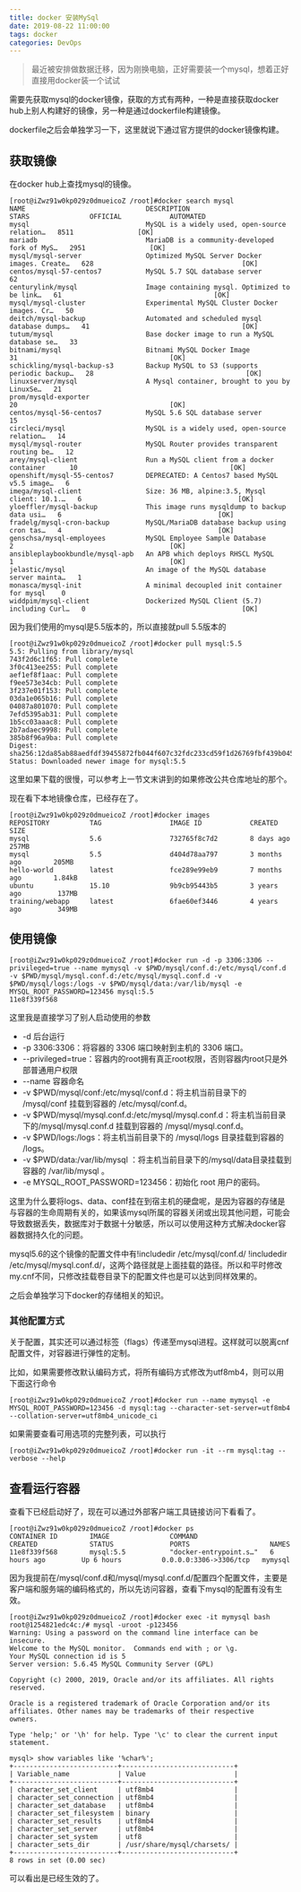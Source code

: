 ```yaml
---
title: docker 安装MySql
date: 2019-08-22 11:00:00
tags: docker
categories: DevOps
---
```


> 最近被安排做数据迁移，因为刚换电脑，正好需要装一个mysql，想着正好直接用docker装一个试试

<!-- more -->

需要先获取mysql的docker镜像，获取的方式有两种，一种是直接获取docker hub上别人构建好的镜像，另一种是通过dockerfile构建镜像。

dockerfile之后会单独学习一下，这里就说下通过官方提供的docker镜像构建。

## 获取镜像
在docker hub上查找mysql的镜像。
```
[root@iZwz91w0kp029z0dmueicoZ /root]#docker search mysql
NAME                              DESCRIPTION                                     STARS               OFFICIAL            AUTOMATED
mysql                             MySQL is a widely used, open-source relation…   8511                [OK]
mariadb                           MariaDB is a community-developed fork of MyS…   2951                [OK]
mysql/mysql-server                Optimized MySQL Server Docker images. Create…   628                                     [OK]
centos/mysql-57-centos7           MySQL 5.7 SQL database server                   62
centurylink/mysql                 Image containing mysql. Optimized to be link…   61                                      [OK]
mysql/mysql-cluster               Experimental MySQL Cluster Docker images. Cr…   50
deitch/mysql-backup               Automated and scheduled mysql database dumps…   41                                      [OK]
tutum/mysql                       Base docker image to run a MySQL database se…   33
bitnami/mysql                     Bitnami MySQL Docker Image                      31                                      [OK]
schickling/mysql-backup-s3        Backup MySQL to S3 (supports periodic backup…   28                                      [OK]
linuxserver/mysql                 A Mysql container, brought to you by LinuxSe…   21
prom/mysqld-exporter                                                              20                                      [OK]
centos/mysql-56-centos7           MySQL 5.6 SQL database server                   15
circleci/mysql                    MySQL is a widely used, open-source relation…   14
mysql/mysql-router                MySQL Router provides transparent routing be…   12
arey/mysql-client                 Run a MySQL client from a docker container      10                                      [OK]
openshift/mysql-55-centos7        DEPRECATED: A Centos7 based MySQL v5.5 image…   6
imega/mysql-client                Size: 36 MB, alpine:3.5, Mysql client: 10.1.…   6                                       [OK]
yloeffler/mysql-backup            This image runs mysqldump to backup data usi…   6                                       [OK]
fradelg/mysql-cron-backup         MySQL/MariaDB database backup using cron tas…   4                                       [OK]
genschsa/mysql-employees          MySQL Employee Sample Database                  2                                       [OK]
ansibleplaybookbundle/mysql-apb   An APB which deploys RHSCL MySQL                1                                       [OK]
jelastic/mysql                    An image of the MySQL database server mainta…   1
monasca/mysql-init                A minimal decoupled init container for mysql    0
widdpim/mysql-client              Dockerized MySQL Client (5.7) including Curl…   0                                       [OK]
```

因为我们使用的mysql是5.5版本的，所以直接就pull 5.5版本的
```
[root@iZwz91w0kp029z0dmueicoZ /root]#docker pull mysql:5.5
5.5: Pulling from library/mysql
743f2d6c1f65: Pull complete
3f0c413ee255: Pull complete
aef1ef8f1aac: Pull complete
f9ee573e34cb: Pull complete
3f237e01f153: Pull complete
03da1e065b16: Pull complete
04087a801070: Pull complete
7efd5395ab31: Pull complete
1b5cc03aaac8: Pull complete
2b7adaec9998: Pull complete
385b8f96a9ba: Pull complete
Digest: sha256:12da85ab88aedfdf39455872fb044f607c32fdc233cd59f1d26769fbf439b045
Status: Downloaded newer image for mysql:5.5
```
这里如果下载的很慢，可以参考上一节文末讲到的如果修改公共仓库地址的那个。

现在看下本地镜像仓库，已经存在了。
```
[root@iZwz91w0kp029z0dmueicoZ /root]#docker images
REPOSITORY          TAG                 IMAGE ID            CREATED             SIZE
mysql               5.6                 732765f8c7d2        8 days ago          257MB
mysql               5.5                 d404d78aa797        3 months ago        205MB
hello-world         latest              fce289e99eb9        7 months ago        1.84kB
ubuntu              15.10               9b9cb95443b5        3 years ago         137MB
training/webapp     latest              6fae60ef3446        4 years ago         349MB
```

## 使用镜像
```
[root@iZwz91w0kp029z0dmueicoZ /root]#docker run -d -p 3306:3306 --privileged=true --name mymysql -v $PWD/mysql/conf.d:/etc/mysql/conf.d -v $PWD/mysql/mysql.conf.d:/etc/mysql/mysql.conf.d -v $PWD/mysql/logs:/logs -v $PWD/mysql/data:/var/lib/mysql -e MYSQL_ROOT_PASSWORD=123456 mysql:5.5
11e8f339f568
```
这里我是直接学习了别人启动使用的参数
- -d 后台运行
- -p 3306:3306：将容器的 3306 端口映射到主机的 3306 端口。
- --privileged=true：容器内的root拥有真正root权限，否则容器内root只是外部普通用户权限
- --name 容器命名
- -v $PWD/mysql/conf:/etc/mysql/conf.d：将主机当前目录下的 /mysql/conf 挂载到容器的 /etc/mysql/conf.d。
- -v $PWD/mysql/mysql.conf.d:/etc/mysql/mysql.conf.d：将主机当前目录下的/mysql/mysql.conf.d 挂载到容器的 /mysql/mysql.conf.d。
- -v $PWD/logs:/logs：将主机当前目录下的 /mysql/logs 目录挂载到容器的 /logs。
- -v $PWD/data:/var/lib/mysql ：将主机当前目录下的/mysql/data目录挂载到容器的 /var/lib/mysql 。
- -e MYSQL_ROOT_PASSWORD=123456：初始化 root 用户的密码。

这里为什么要将logs、data、conf挂在到宿主机的硬盘呢，是因为容器的存储是与容器的生命周期有关的，如果该mysql所属的容器关闭或出现其他问题，可能会导致数据丢失，数据库对于数据十分敏感，所以可以使用这种方式解决docker容器数据持久化的问题。

mysql5.6的这个镜像的配置文件中有!includedir /etc/mysql/conf.d/ !includedir /etc/mysql/mysql.conf.d/，这两个路径就是上面挂载的路径。所以和平时修改my.cnf不同，只修改挂载卷目录下的配置文件也是可以达到同样效果的。

之后会单独学习下docker的存储相关的知识。

### 其他配置方式
关于配置，其实还可以通过标签（flags）传递至mysql进程。这样就可以脱离cnf配置文件，对容器进行弹性的定制。

比如，如果需要修改默认编码方式，将所有编码方式修改为utf8mb4，则可以用下面这行命令
```
[root@iZwz91w0kp029z0dmueicoZ /root]#docker run --name mymysql -e MYSQL_ROOT_PASSWORD=123456 -d mysql:tag --character-set-server=utf8mb4 --collation-server=utf8mb4_unicode_ci
```
如果需要查看可用选项的完整列表，可以执行
```
[root@iZwz91w0kp029z0dmueicoZ /root]#docker run -it --rm mysql:tag --verbose --help
```

## 查看运行容器
查看下已经启动好了，现在可以通过外部客户端工具链接访问下看看了。
```
[root@iZwz91w0kp029z0dmueicoZ /root]#docker ps
CONTAINER ID        IMAGE               COMMAND                  CREATED             STATUS              PORTS                    NAMES
11e8f339f568        mysql:5.5           "docker-entrypoint.s…"   6 hours ago         Up 6 hours          0.0.0.0:3306->3306/tcp   mymysql
```

因为我提前在/mysql/conf.d和/mysql/mysql.conf.d/配置四个配置文件，主要是客户端和服务端的编码格式的，所以先访问容器，查看下mysql的配置有没有生效。
```
[root@iZwz91w0kp029z0dmueicoZ /root]#docker exec -it mymysql bash
root@1254821edc4c:/# mysql -uroot -p123456
Warning: Using a password on the command line interface can be insecure.
Welcome to the MySQL monitor.  Commands end with ; or \g.
Your MySQL connection id is 5
Server version: 5.6.45 MySQL Community Server (GPL)

Copyright (c) 2000, 2019, Oracle and/or its affiliates. All rights reserved.

Oracle is a registered trademark of Oracle Corporation and/or its
affiliates. Other names may be trademarks of their respective
owners.

Type 'help;' or '\h' for help. Type '\c' to clear the current input statement.

mysql> show variables like '%char%';
+--------------------------+----------------------------+
| Variable_name            | Value                      |
+--------------------------+----------------------------+
| character_set_client     | utf8mb4                    |
| character_set_connection | utf8mb4                    |
| character_set_database   | utf8mb4                    |
| character_set_filesystem | binary                     |
| character_set_results    | utf8mb4                    |
| character_set_server     | utf8mb4                    |
| character_set_system     | utf8                       |
| character_sets_dir       | /usr/share/mysql/charsets/ |
+--------------------------+----------------------------+
8 rows in set (0.00 sec)
```
可以看出是已经生效的了。